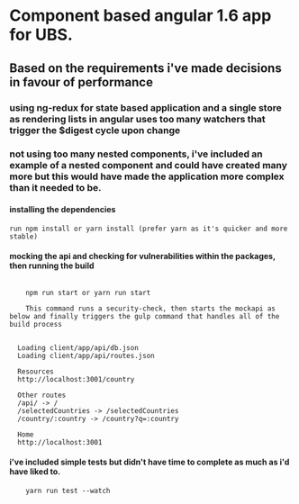 # Component based angular 1.6 app for UBS.

## Based on the requirements i've made decisions in favour of performance

### using ng-redux for state based application and a single store as rendering lists in angular uses too many watchers that trigger the $digest cycle upon change
### not using too many nested components, i've included an example of a nested component and could have created many more but this would have made the application more complex than it needed to be. 

#### installing the dependencies

```$xslt
run npm install or yarn install (prefer yarn as it's quicker and more stable)
```

#### mocking the api and checking for vulnerabilities within the packages, then running the build
       
```$xslt

    npm run start or yarn run start
    
    This command runs a security-check, then starts the mockapi as below and finally triggers the gulp command that handles all of the build process
  

  Loading client/app/api/db.json
  Loading client/app/api/routes.json

  Resources
  http://localhost:3001/country

  Other routes
  /api/ -> /
  /selectedCountries -> /selectedCountries
  /country/:country -> /country?q=:country

  Home
  http://localhost:3001

```

#### i've included simple tests but didn't have time to complete as much as i'd have liked to.
```$xslt
    yarn run test --watch
```




